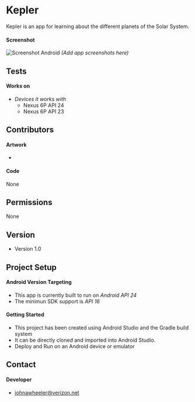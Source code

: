 Kepler
======
Kepler is an app for learning about the different planets of the Solar System.

#### Screenshot
![Screenshot Android]("https://github.com/CSC-285/FinalProject-Jwheeler1106/blob/master/Screenshot_1481165614.png") *(Add app screenshots here)*

## Tests
#### Works on
* *Devices it works with* 
  * Nexus 6P API 24
  * Nexus 6P API 23

## Contributors
#### Artwork
* 

#### Code
None

## Permissions
None

## Version 
* Version 1.0

## Project Setup
#### Android Version Targeting
* This app is currently built to run on *Android API 24*
* The minimun SDK support is *API 16* 

#### Getting Started
* This project has been created using Android Studio and the Gradle build system 
* It can be directly cloned and imported into Android Studio.
* Deploy and Run on an Android device or emulator

## Contact
#### Developer
* johnawheeler@verizon.net

